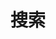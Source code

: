 ---
title: "搜索"
layout: "search"
outputs:
    - html
    - json
menu:
    main:
        weight: 3
        params: 
            icon: search
---